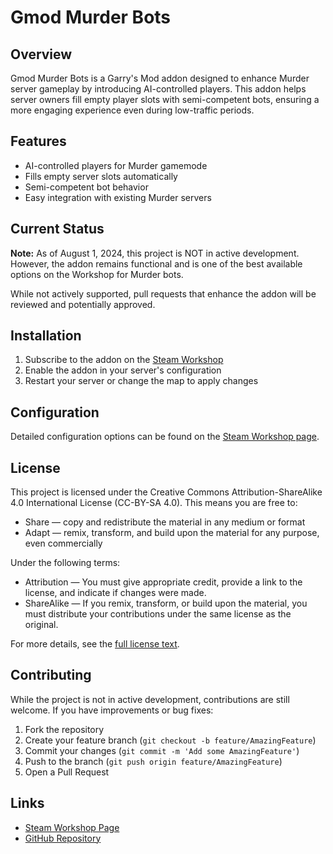 # Gmod Murder Bots

## Overview

Gmod Murder Bots is a Garry's Mod addon designed to enhance Murder server gameplay by introducing AI-controlled players. This addon helps server owners fill empty player slots with semi-competent bots, ensuring a more engaging experience even during low-traffic periods.

## Features

- AI-controlled players for Murder gamemode
- Fills empty server slots automatically
- Semi-competent bot behavior
- Easy integration with existing Murder servers

## Current Status

**Note:** As of August 1, 2024, this project is NOT in active development. However, the addon remains functional and is one of the best available options on the Workshop for Murder bots.

While not actively supported, pull requests that enhance the addon will be reviewed and potentially approved.

## Installation

1. Subscribe to the addon on the [Steam Workshop](https://steamcommunity.com/sharedfiles/filedetails/?id=1914729929)
2. Enable the addon in your server's configuration
3. Restart your server or change the map to apply changes

## Configuration

Detailed configuration options can be found on the [Steam Workshop page](https://steamcommunity.com/sharedfiles/filedetails/?id=1914729929).

## License

This project is licensed under the Creative Commons Attribution-ShareAlike 4.0 International License (CC-BY-SA 4.0). This means you are free to:

- Share — copy and redistribute the material in any medium or format
- Adapt — remix, transform, and build upon the material for any purpose, even commercially

Under the following terms:

- Attribution — You must give appropriate credit, provide a link to the license, and indicate if changes were made.
- ShareAlike — If you remix, transform, or build upon the material, you must distribute your contributions under the same license as the original.

For more details, see the [full license text](https://creativecommons.org/licenses/by-sa/4.0/legalcode).

## Contributing

While the project is not in active development, contributions are still welcome. If you have improvements or bug fixes:

1. Fork the repository
2. Create your feature branch (`git checkout -b feature/AmazingFeature`)
3. Commit your changes (`git commit -m 'Add some AmazingFeature'`)
4. Push to the branch (`git push origin feature/AmazingFeature`)
5. Open a Pull Request

## Links

- [Steam Workshop Page](https://steamcommunity.com/sharedfiles/filedetails/?id=1914729929)
- [GitHub Repository](https://github.com/thebigsleepjoe/Gmod-Murder-Bots)
